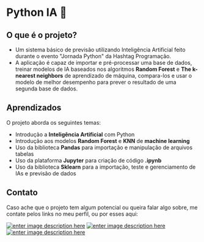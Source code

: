 # Python IA 🧠

## O que é o projeto?
- Um sistema básico de previsão utilizando Inteligência Artificial feito durante o evento "Jornada Python" da Hashtag Programação.
- A aplicação é capaz de importar e pré-processar uma base de dados, treinar modelos de IA baseados nos algoritmos **Random Forest** e **The k-nearest neighbors** de  aprendizado de máquina, compara-los e usar o modelo de melhor desempenho para prever o resultado de uma segunda base de dados.

## Aprendizados
O projeto aborda os seguintes temas:
- Introdução a **Inteligência Artificial** com Python
- Introdução aos modelos **Random Forest** e **KNN** de **machine learning**
- Uso da biblioteca **Pandas** para importação e manipulação de arquivos tabelas
- Uso da plataforma **Jupyter** para criação de código **.ipynb**
- Uso da biblioteca **Sklearn** para a importação, teste e gerenciamento de IAs e previsão de dados

## Contato
Caso ache que o projeto tem algum potencial ou queira falar algo sobre, me contate pelos links no meu perfil, ou por esses aqui:

<a  href="https://www.linkedin.com/in/nathanguimaraes/">![enter image description here](https://img.shields.io/badge/-Nathan_Guimarães-blue?style=for-the-badge&logo=linkedin)</a> <a  href="mailto:nathanhguimaraes@gmail.com">![enter image description here](https://img.shields.io/badge/-nathanhguimaraes@gmail.com-pink?style=for-the-badge&logo=gmail)</a> <a  href="https://beacons.ai/nathanhgo">![enter image description here](https://img.shields.io/badge/-outros_links-blue?style=for-the-badge&logo=linktree)</a>
